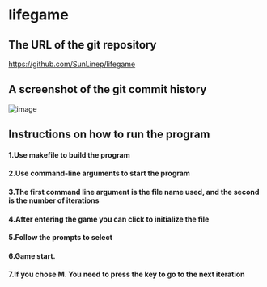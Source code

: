 # lifegame
## The URL of the git repository
https://github.com/SunLinep/lifegame
## A screenshot of the git commit history
![image](https://user-images.githubusercontent.com/96744742/169681934-2e2417f2-cac1-47f3-b980-dd36cafbb0ad.png)
## Instructions on how to run the program
#### 1.Use makefile to build the program
#### 2.Use command-line arguments to start the program
#### 3.The first command line argument is the file name used, and the second is the number of iterations
#### 4.After entering the game you can click to initialize the file
#### 5.Follow the prompts to select
#### 6.Game start.
#### 7.If you chose M. You need to press the key to go to the next iteration
